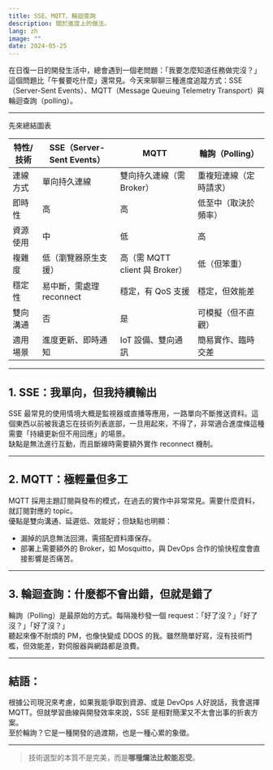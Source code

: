 ```yaml
---
title: SSE、MQTT、輪迴查詢
description: 關於進度上的做法。
lang: zh
image: ""
date: 2024-05-25
---
```


在日復一日的開發生活中，總會遇到一個老問題：「我要怎麼知道任務做完沒？」這個問題比「午餐要吃什麼」還常見。今天來聊聊三種進度追蹤方式：SSE（Server-Sent Events）、MQTT（Message Queuing Telemetry Transport）與輪迴查詢（polling）。

_________________

先來總結圖表

| 特性/技術         | SSE（Server-Sent Events）        | MQTT                                | 輪詢（Polling）                   |
|------------------|----------------------------------|-------------------------------------|------------------------------------|
| 連線方式         | 單向持久連線                     | 雙向持久連線（需 Broker）           | 重複短連線（定時請求）             |
| 即時性           | 高                                | 高                                   | 低至中（取決於頻率）              |
| 資源使用         | 中                                | 低                                   | 高                                 |
| 複雜度           | 低（瀏覽器原生支援）              | 高（需 MQTT client 與 Broker）      | 低（但笨重）                       |
| 穩定性           | 易中斷，需處理 reconnect           | 穩定，有 QoS 支援                    | 穩定，但效能差                     |
| 雙向溝通         | 否                                | 是                                   | 可模擬（但不直觀）                 |
| 適用場景         | 進度更新、即時通知                | IoT 設備、雙向通訊                   | 簡易實作、臨時交差                  |

---

## 1. SSE：我單向，但我持續輸出

SSE 最常見的使用情境大概是監視器或直播等應用，一路單向不斷推送資料。這個東西以前被我遺忘在技術列表底部，一旦用起來，不得了，非常適合進度條這種需要「持續更新但不用回應」的場景。  
缺點是無法進行互動，而且斷線時需要額外實作 reconnect 機制。

---

## 2. MQTT：極輕量但多工

MQTT 採用主題訂閱與發布的模式，在過去的實作中非常常見。需要什麼資料，就訂閱對應的 topic。  
優點是雙向溝通、延遲低、效能好；但缺點也明顯：  
- 漏掉的訊息無法回溯，需搭配資料庫保存。  
- 部署上需要額外的 Broker，如 Mosquitto，與 DevOps 合作的愉快程度會直接影響是否痛苦。

---

## 3. 輪迴查詢：什麼都不會出錯，但就是錯了

輪詢（Polling）是最原始的方式。每隔幾秒發一個 request：「好了沒？」「好了沒？」「好了沒？」  
聽起來像不耐煩的 PM，也像快變成 DDOS 的我。雖然簡單好寫，沒有技術門檻，但效能差，對伺服器與網路都是浪費。

---

## 結語：

根據公司現況來考慮，如果我能爭取到資源、或是 DevOps 人好說話，我會選擇 MQTT。但就學習曲線與開發效率來說，SSE 是相對簡潔又不太會出事的折衷方案。  
至於輪詢？它是一種開發的過渡期，也是一種心累的象徵。

---

> 技術選型的本質不是完美，而是**哪種爛法比較能忍受**。

